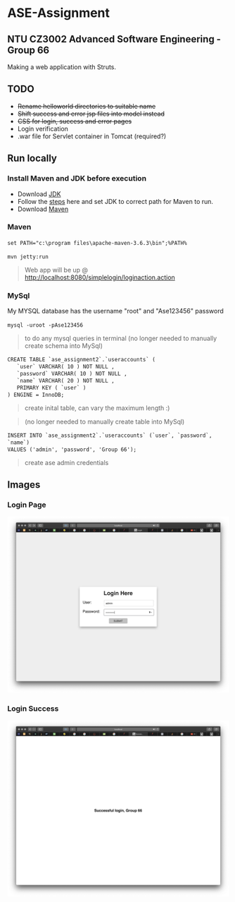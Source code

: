 # ASE-Assignment
## NTU CZ3002 Advanced Software Engineering - Group 66
Making a web application with Struts.

## TODO

- ~~Rename helloworld directories to suitable name~~
- ~~Shift success and error jsp files into model instead~~
- ~~CSS for login, success and error pages~~
- Login verification
- .war file for Servlet container in Tomcat (required?)

## Run locally

### Install Maven and JDK before execution
* Download [JDK](https://www.oracle.com/java/technologies/javase-jdk15-downloads.html)
* Follow the [steps](https://stackoverflow.com/questions/2619584/how-to-set-java-home-on-windows-7) here and set JDK to correct path for Maven to run.
* Download [Maven](https://apachemirror.sg.wuchna.com/maven/maven-3/3.6.3/binaries/apache-maven-3.6.3-bin.tar.gz)

### Maven
`set PATH="c:\program files\apache-maven-3.6.3\bin";%PATH%`

`mvn jetty:run`

> Web app will be up @ [http://localhost:8080/simplelogin/loginaction.action](http://localhost:8080/simplelogin/loginaction.action)

### MySql

My MYSQL database has the username "root" and "Ase123456" password

`mysql -uroot -pAse123456`

> to do any mysql queries in terminal (no longer needed to manually create schema into MySql)

```mysql
CREATE TABLE `ase_assignment2`.`useraccounts` (
   `user` VARCHAR( 10 ) NOT NULL ,
   `password` VARCHAR( 10 ) NOT NULL ,
   `name` VARCHAR( 20 ) NOT NULL ,
   PRIMARY KEY ( `user` )
) ENGINE = InnoDB;
```

> create inital table, can vary the maximum length :)

> (no longer needed to manually create table into MySql)

```mysql
INSERT INTO `ase_assignment2`.`useraccounts` (`user`, `password`, `name`)
VALUES ('admin', 'password', 'Group 66');
```

> create ase admin credentials

## Images

### Login Page

![login](./assets/login.png)

### Login Success

![login_success](./assets/success.png)
